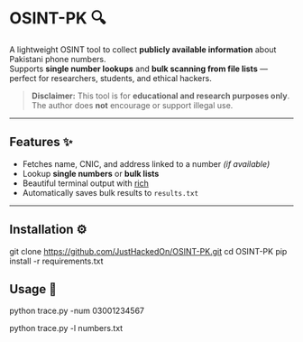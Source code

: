 # OSINT-PK 🔍

A lightweight OSINT tool to collect **publicly available information** about Pakistani phone numbers.  
Supports **single number lookups** and **bulk scanning from file lists** — perfect for researchers, students, and ethical hackers.  

> **Disclaimer:** This tool is for **educational and research purposes only**.  
> The author does **not** encourage or support illegal use.

---

## Features ✨
- Fetches name, CNIC, and address linked to a number *(if available)*  
- Lookup **single numbers** or **bulk lists**  
- Beautiful terminal output with [rich](https://github.com/Textualize/rich)  
- Automatically saves bulk results to `results.txt`  

---

## Installation ⚙️

git clone https://github.com/JustHackedOn/OSINT-PK.git
cd OSINT-PK
pip install -r requirements.txt

## Usage 🚀

python trace.py -num 03001234567

python trace.py -l numbers.txt
